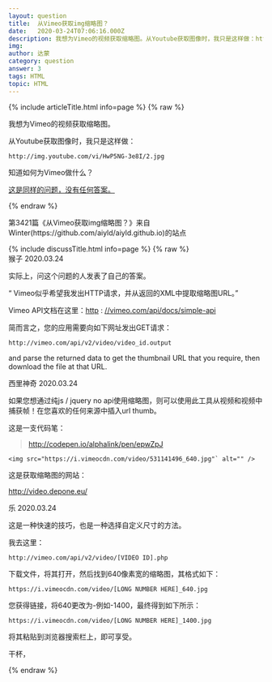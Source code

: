 ```yaml
---
layout: question
title:  从Vimeo获取img缩略图？
date:   2020-03-24T07:06:16.000Z
description: 我想为Vimeo的视频获取缩略图。从Youtube获取图像时，我只是这样做：http //img.youtube.com/vi/HwP5NG-3e...
img: 
author: 达蒙
category: question
answer: 3
tags: HTML
topic: HTML
---
```

<div class="article-root">
  <div class="article">
    {% include articleTitle.html info=page %}
    {% raw %}
    <div class="article-content"><p><font style="vertical-align: inherit;"><font style="vertical-align: inherit;">我想为Vimeo的视频获取缩略图。</font></font></p>

<p><font style="vertical-align: inherit;"><font style="vertical-align: inherit;">从Youtube获取图像时，我只是这样做：</font></font></p>

<pre><code>http://img.youtube.com/vi/HwP5NG-3e8I/2.jpg
</code></pre>

<p><font style="vertical-align: inherit;"><font style="vertical-align: inherit;">知道如何为Vimeo做什么？</font></font></p>

<p><a href="https://stackoverflow.com/questions/840765/thumbnails-from-the-vimeo-website-harder-than-youtube"><font style="vertical-align: inherit;"><font style="vertical-align: inherit;">这是同样的问题，没有任何答案。</font></font></a></p></div>
    {% endraw %}
  </div>
  <p class="winter_mark">第3421篇《从Vimeo获取img缩略图？》来自Winter(https://github.com/aiyld/aiyld.github.io)的站点</p>
  <div class="discuss-wrapper">
    {% include discussTitle.html info=page %}
    {% raw %}
    <div class="discuss-list">
    <div class="discuss-item">
        <div class="discuss-parent">
          <div class="discuss-meta">
            <span class="discuss-user">猴子</span>
            <span class="discuss-time">2020.03.24</span>
          </div>
          <div class="discuss-comment"><p><font style="vertical-align: inherit;"><font style="vertical-align: inherit;">实际上，问这个问题的人发表了自己的答案。</font></font></p>

<p><font style="vertical-align: inherit;"><font style="vertical-align: inherit;">“ Vimeo似乎希望我发出HTTP请求，并从返回的XML中提取缩略图URL。”</font></font></p>

<p><font style="vertical-align: inherit;"><font style="vertical-align: inherit;">Vimeo API文档在这里：</font><a href="http://vimeo.com/api/docs/simple-api" rel="nofollow noreferrer"><font style="vertical-align: inherit;">http</font></a><font style="vertical-align: inherit;"> : </font></font><a href="http://vimeo.com/api/docs/simple-api" rel="nofollow noreferrer"><font style="vertical-align: inherit;"><font style="vertical-align: inherit;">//vimeo.com/api/docs/simple-api</font></font></a></p>

<p><font style="vertical-align: inherit;"><font style="vertical-align: inherit;">简而言之，您的应用需要向如下网址发出GET请求：</font></font></p>

<pre><code>http://vimeo.com/api/v2/video/video_id.output
</code></pre>

<p>and parse the returned data to get the thumbnail URL that you require, then download the file at that URL.</p></div>
        </div></div><div class="discuss-item">
        <div class="discuss-parent">
          <div class="discuss-meta">
            <span class="discuss-user">西里神奇</span>
            <span class="discuss-time">2020.03.24</span>
          </div>
          <div class="discuss-comment"><p><font style="vertical-align: inherit;"><font style="vertical-align: inherit;">如果您想通过纯js​​ / jquery no api使用缩略图，则可以使用此工具从视频和视频中捕获帧！</font><font style="vertical-align: inherit;">在您喜欢的任何来源中插入url thumb。</font></font></p>

<p><font style="vertical-align: inherit;"><font style="vertical-align: inherit;">这是一支代码笔：</font></font></p>

<blockquote>
  <p><a href="http://codepen.io/alphalink/pen/epwZpJ"><font style="vertical-align: inherit;"><font style="vertical-align: inherit;">http://codepen.io/alphalink/pen/epwZpJ</font></font></a></p>
</blockquote>

<pre><code>&lt;img src="https://i.vimeocdn.com/video/531141496_640.jpg"` alt="" /&gt;
</code></pre>

<p><font style="vertical-align: inherit;"><font style="vertical-align: inherit;">这是获取缩略图的网站：</font></font></p>

<p><a href="http://video.depone.eu/"><font style="vertical-align: inherit;"><font style="vertical-align: inherit;">http://video.depone.eu/</font></font></a></p></div>
        </div></div><div class="discuss-item">
        <div class="discuss-parent">
          <div class="discuss-meta">
            <span class="discuss-user">乐</span>
            <span class="discuss-time">2020.03.24</span>
          </div>
          <div class="discuss-comment"><p><font style="vertical-align: inherit;"><font style="vertical-align: inherit;">这是一种快速的技巧，也是一种选择自定义尺寸的方法。</font></font></p>

<p><font style="vertical-align: inherit;"><font style="vertical-align: inherit;">我去这里：</font></font></p>

<pre><code>http://vimeo.com/api/v2/video/[VIDEO ID].php
</code></pre>

<p><font style="vertical-align: inherit;"><font style="vertical-align: inherit;">下载文件，将其打开，然后找到640像素宽的缩略图，其格式如下：</font></font></p>

<pre><code>https://i.vimeocdn.com/video/[LONG NUMBER HERE]_640.jpg
</code></pre>

<p><font style="vertical-align: inherit;"><font style="vertical-align: inherit;">您获得链接，将640更改为-例如-1400，最终得到如下所示：</font></font></p>

<pre><code>https://i.vimeocdn.com/video/[LONG NUMBER HERE]_1400.jpg
</code></pre>

<p><font style="vertical-align: inherit;"><font style="vertical-align: inherit;">将其粘贴到浏览器搜索栏上，即可享受。</font></font></p>

<p><font style="vertical-align: inherit;"><font style="vertical-align: inherit;">干杯，</font></font></p></div>
        </div></div>
    </div>
    {% endraw %}
  </div>
<div>
